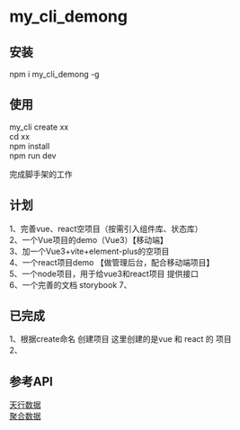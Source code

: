 # my_cli_demong
## 安装
npm i my_cli_demong -g
## 使用

my_cli create xx  
cd xx   
npm install   
npm run dev  



完成脚手架的工作

## 计划
1、完善vue、react空项目（按需引入组件库、状态库）  
2、一个Vue项目的demo（Vue3）【移动端】  
3、加一个Vue3+vite+element-plus的空项目  
4、一个react项目demo 【做管理后台，配合移动端项目】  
5、一个node项目，用于给vue3和react项目 提供接口  
6、一个完善的文档   storybook
7、



## 已完成
1、根据create命名 创建项目 这里创建的是vue 和 react 的 项目  
2、 








## 参考API
[天行数据](https://www.tianapi.com/)   
[聚合数据](https://www.juhe.cn/lp/login)



